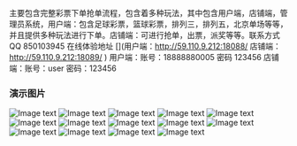  主要包含完整彩票下单抢单流程，包含着多种玩法，其中包含用户端，店铺端，管理员系统，用户端：包含足球彩票，篮球彩票，排列三，排列五，北京单场等等，并且提供多种玩法进行下单。店铺端：可进行抢单，出票，派奖等等。联系方式QQ 850103945
在线体验地址 [](用户端：http://59.110.9.212:18088/ 店铺端：http://59.110.9.212:18089/ ) 用户端：账号：18888880005 密码 123456 店铺端：账号：user 密码：123456

### 演示图片
![Image text](https://github.com/xuqyh/lottery-h5-business/blob/master/README_files/1.jpg)
![Image text](https://github.com/xuqyh/lottery-h5-business/blob/master/README_files/2.jpg)
![Image text](https://github.com/xuqyh/lottery-h5-business/blob/master/README_files/3.jpg)
![Image text](https://github.com/xuqyh/lottery-h5-business/blob/master/README_files/4.jpg)
![Image text](https://github.com/xuqyh/lottery-h5-business/blob/master/README_files/5.jpg)
![Image text](https://github.com/xuqyh/lottery-h5-business/blob/master/README_files/6.jpg)
![Image text](https://github.com/xuqyh/lottery-h5-business/blob/master/README_files/7.jpg)
![Image text](https://github.com/xuqyh/lottery-h5-business/blob/master/README_files/8.jpg)
![Image text](https://github.com/xuqyh/lottery-h5-business/blob/master/README_files/9.jpg)
![Image text](https://github.com/xuqyh/lottery-h5-business/blob/master/README_files/10.jpg)
![Image text](https://github.com/xuqyh/lottery-h5-business/blob/master/README_files/11.jpg)
![Image text](https://github.com/xuqyh/lottery-h5-business/blob/master/README_files/12.jpg)
![Image text](https://github.com/xuqyh/lottery-h5-business/blob/master/README_files/13.jpg)
![Image text](https://github.com/xuqyh/lottery-h5-business/blob/master/README_files/14.jpg)

